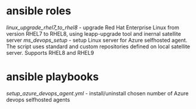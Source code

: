 # ansible roles
*linux_upgrade_rhel7_to_rhel8* - upgrade Red Hat Enterprise Linux from version RHEL7 to RHEL8, using leapp-upgrade tool and inernal satellite server
*ms_devops_setup* - setup Linux server for Azure selfhosted agent. The script uses standard and custom repositories defined on local satellite server. Supports RHEL8 and RHEL9

# ansible playbooks
*setup_azure_devops_agent.yml* - install/uninstall chosen number of Azure devops selfhosted agents
